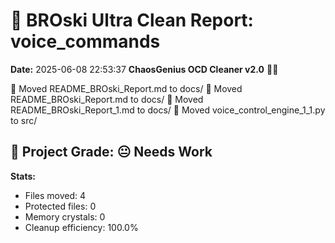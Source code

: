 # 🧹 BROski Ultra Clean Report: voice_commands
**Date:** 2025-06-08 22:53:37
**ChaosGenius OCD Cleaner v2.0** 🧠💜

📁 Moved README_BROski_Report.md to docs/
📁 Moved README_BROski_Report.md to docs/
📁 Moved README_BROski_Report_1.md to docs/
📁 Moved voice_control_engine_1_1.py to src/

## 🧠 Project Grade: 😐 Needs Work
**Stats:**
- Files moved: 4
- Protected files: 0
- Memory crystals: 0
- Cleanup efficiency: 100.0%
